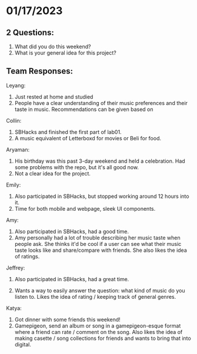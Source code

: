 # 01/17/2023

## 2 Questions:

1. What did you do this weekend?
2. What is your general idea for this project?

## Team Responses:

Leyang:

1. Just rested at home and studied
2. People have a clear understanding of their music preferences and their taste in music. Recommendations can be given based on

Collin:

1. SBHacks and finished the first part of lab01.
2. A music equivalent of Letterboxd for movies or Beli for food.

Aryaman:

1. His birthday was this past 3-day weekend and held a celebration. Had some problems with the repo, but it's all good now.
2. Not a clear idea for the project.

Emily:

1. Also participated in SBHacks, but stopped working around 12 hours into it.
2. Time for both mobile and webpage, sleek UI components.

Amy:

1. Also participated in SBHacks, had a good time.
2. Amy personally had a lot of trouble describing her music taste when people ask. She thinks it'd be cool if a user can see what their music taste looks like and share/compare with friends. She also likes the idea of ratings.

Jeffrey:

1. Also participated in SBHacks, had a great time.

2. Wants a way to easily answer the question: what kind of music do you listen to. Likes the idea of rating / keeping track of general genres.

Katya:

1. Got dinner with some friends this weekend!
2. Gamepigeon, send an album or song in a gamepigeon-esque format where a friend can rate / comment on the song. Also likes the idea of making casette / song collections for friends and wants to bring that into digital.
